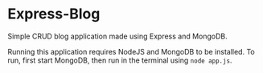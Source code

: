 # Express-Blog
Simple CRUD blog application made using Express and MongoDB.

Running this application requires NodeJS and MongoDB to be installed. To run, first start MongoDB, then run in the terminal using `node app.js`.
